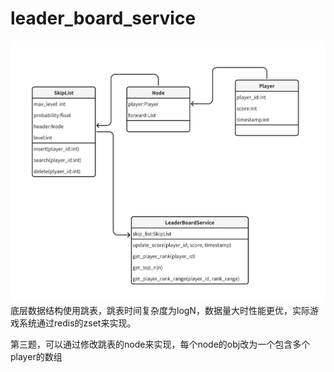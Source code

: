# leader_board_service
![img.png](img.png)
底层数据结构使用跳表，跳表时间复杂度为logN，数据量大时性能更优，实际游戏系统通过redis的zset来实现。



第三题，可以通过修改跳表的node来实现，每个node的obj改为一个包含多个player的数组